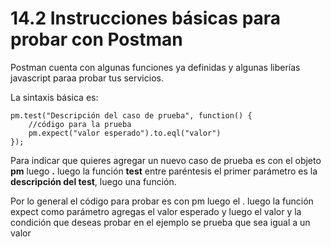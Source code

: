 # 14.2 Instrucciones básicas para probar con Postman

Postman cuenta con algunas funciones ya definidas y algunas liberías javascript paraa probar tus servicios.

La sintaxis básica es:

```text
pm.test("Descripción del caso de prueba", function() {
    //código para la prueba
    pm.expect("valor esperado").to.eql("valor")
});
```

Para indicar que quieres agregar un nuevo caso de prueba es con el objeto **pm** luego **.** luego la función **test** entre paréntesis el primer parámetro es la **descripción del test**, luego una función. 

Por lo general el código para probar es con pm luego el . luego la función expect como parámetro agregas el valor esperado y luego el valor y la condición que deseas probar en el ejemplo se prueba que sea igual a un valor

